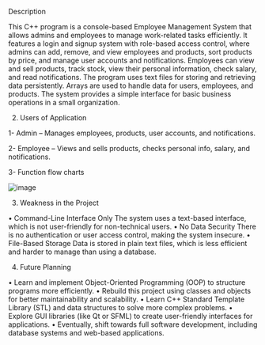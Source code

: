 
Description

This C++ program is a console-based Employee Management System that allows admins and employees to manage work-related tasks efficiently.
It features a login and signup system with role-based access control, where admins can add, remove, and view employees and products,
sort products by price, and manage user accounts and notifications. Employees can view and sell products, track stock, view their personal
information, check salary, and read notifications. The program uses text files for storing and retrieving data persistently. 
Arrays are used to handle data for users, employees, and products. The system provides a simple interface for basic business
operations in a small organization.


2.	Users of Application
   

1- Admin – Manages employees, products, user accounts, and notifications.                            

2- Employee – Views and sells products, checks personal info, salary, and notifications.       



   3- Function flow charts
   

![image](https://github.com/user-attachments/assets/3fca2e46-e03d-4c18-a39e-ea495bf860a6)




  3.	Weakness in the Project


•	Command-Line Interface Only
The system uses a text-based interface, which is not user-friendly for non-technical users.
•	No Data Security
There is no authentication or user access control, making the system insecure.
•	File-Based Storage
Data is stored in plain text files, which is less efficient and harder to manage than using a database.




  4.	Future Planning

•	Learn and implement Object-Oriented Programming (OOP) to structure programs more efficiently.
•	Rebuild this project using classes and objects for better maintainability and scalability.
•	Learn C++ Standard Template Library (STL) and data structures to solve more complex problems.
•	Explore GUI libraries (like Qt or SFML) to create user-friendly interfaces for applications.
•	Eventually, shift towards full software development, including database systems and web-based applications.

